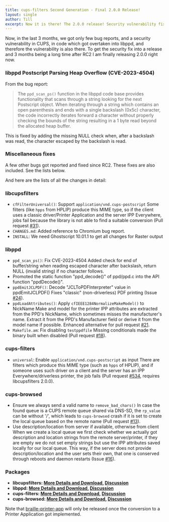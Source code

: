 ```yaml
---
title: cups-filters Second Generation - Final 2.0.0 Release!
layout: single
author: Till
excerpt: Now it is there! The 2.0.0 release! Security vulnerability fix and final bug fixes
---
```

Now, in the last 3 months, we got only few bug reports, and a security vulnerability in CUPS, in code which got overtaken into libppd, and therefore the vulnerability is also there. To get the security fix into a release and 3 months being a long time after RC2 I am finally releasing 2.0.0 right now.

### libppd Postscript Parsing Heap Overflow (CVE-2023-4504)

From the bug report:

> The `ppd_scan_ps()` function in the libppd code base provides functionality that scans through a string looking for the next Postscript object. When iterating through a string which contains an open parenthesis and ends with a single backslash (0x5c) character, the code incorrectly iterates forward a character without properly checking the bounds of the string resulting in a 1 byte read beyond the allocated heap buffer.

This is fixed by adding the missing NULL check when, after a backslash was read, the character escaped by the backslash is read.

### Miscellaneous fixes

A few other bugs got reported and fixed since RC2. These fixes are also included. See the lists below.

And here are the lists of all the changes in detail:

### libcupsfilters

- `cfFilterUniversal()`: Support `application/vnd.cups-postscript`
  Some filters (like `hpps` from HPLIP) produce this MIME type, so if the client uses a classic driver/Printer Application and the server IPP Everywhere, jobs fail because the library is not able to find a suitable conversion (Pull request [#31](https://github.com/OpenPrinting/libcupsfilters/pull/31)).
- `CHANGES.md`: Added reference to Chromium bug report.
- `INSTALL`: We need Ghostscript 10.01.1 to get all changes for Raster output

### libppd

- `ppd_scan_ps()`: Fix CVE-2023-4504
  Added check for end of buffer/string when reading escaped character after backslash, return NULL (invalid string) if no character follows.
- Promoted the static function "ppd_decode()" of ppd/ppd.c into the API function "ppdDecode()".
- `ppdEmitJCLPDF()`: Decode "JCLToPDFInterpreter" value in ppdEmitJCLPDF()
  Fixes "classic" (non-driverless) PDF printing (Issue [#24](https://github.com/OpenPrinting/libppd/issues/24)).
- `ppdLoadAttributes()`: Apply `cfIEEE1284NormalizeMakeModel()` to NickName
  Make and model for the printer IPP attributes are extracted from the PPD's NickName, which sometimes misses the manufacturer's name. Extract it from the PPD's Manufacturer field or derive it from the model name if possible. Enhanced alternative for pull request [#21](https://github.com/OpenPrinting/libppd/pull/21).
- `Makefile.am`: Fix disabling `testppdfile`
  Missing conditionals made the binary built when disabled (Pull request [#18](https://github.com/OpenPrinting/libppd/pull/18)).

### cups-filters

- `universal`: Enable `application/vnd.cups-postscript` as input
  There are filters which produce this MIME type (such as `hpps` of HPLIP), and if someone uses such driver on a client and the server has an IPP Everywhere/driverless printer, the job fails (Pull request [#534](https://github.com/OpenPrinting/cups-filters/pull/534), requires libcupsfilters 2.0.0).

### cups-browsed

- Ensure we always send a valid name to `remove_bad_chars()`
  In case the found queue is a CUPS remote queue shared via DNS-SD, the `rp_value` can be without '/', which leads to `cups-browsed` crash if it is set to create the local queue based on the remote name (Pull request [#13](https://github.com/OpenPrinting/cups-browsed/pull/13)).
- Use description/location from server if available, otherwise from client
  When we create a local queue we first check whether we actually got description and location strings from the remote server/printer, if they are empty we do not set empty strings but use the IPP attributes saved locally for our local queue. This way, if the server does not provide description/location and the user sets their own, that one is conserved through reboots and daemon restarts (Issue [#16](https://github.com/OpenPrinting/cups-browsed/issues/16)).

### Packages

- **libcupsfilters: [More Details and Download](https://github.com/OpenPrinting/libcupsfilters/releases/tag/2.0.0), [Discussion](https://github.com/OpenPrinting/libcupsfilters/discussions/34)**
- **libppd: [More Details and Download](https://github.com/OpenPrinting/libppd/releases/tag/2.0.0), [Discussion](https://github.com/OpenPrinting/libppd/discussions/25)**
- **cups-filters: [More Details and Download](https://github.com/OpenPrinting/cups-filters/releases/tag/2.0.0), [Discussion](https://github.com/OpenPrinting/cups-filters/discussions/544)**
- **cups-browsed: [More Details and Download](https://github.com/OpenPrinting/cups-browsed/releases/tag/2.0.0), [Discussion](https://github.com/OpenPrinting/cups-browsed/discussions/18)**

Note that [braille-printer-app](https://github.com/OpenPrinting/braille-printer-app) will only be released once the conversion to a Printer Application got implemented.
